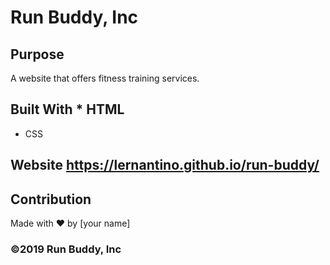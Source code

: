# Run Buddy, Inc 
## Purpose
A website that offers fitness training services.
## Built With * HTML
* CSS
## Website https://lernantino.github.io/run-buddy/
## Contribution
Made with ❤ by [your name]
### ©2019 Run Buddy, Inc
